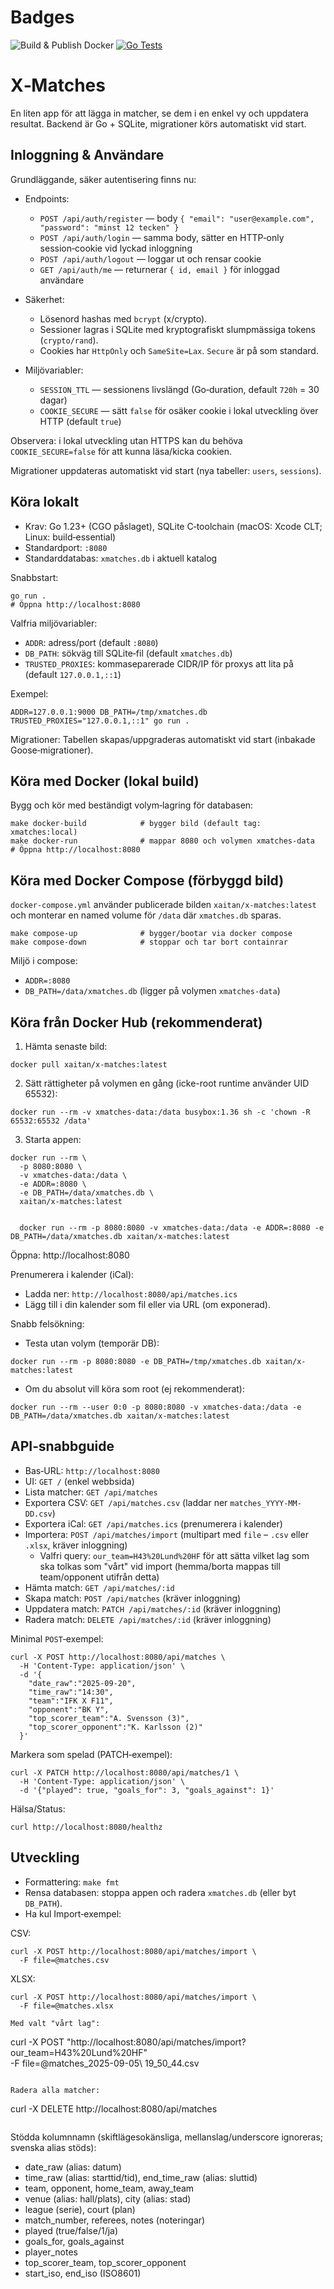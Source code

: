 # Badges
![Build & Publish Docker](https://github.com/xaitan80/X-Matches/actions/workflows/docker-publish.yml/badge.svg)
[![Go Tests](https://github.com/xaitan80/X-Matches/actions/workflows/go-test.yml/badge.svg)](https://github.com/xaitan80/X-Matches/actions/workflows/go-test.yml)

# X‑Matches

En liten app för att lägga in matcher, se dem i en enkel vy och uppdatera resultat. Backend är Go + SQLite, migrationer körs automatiskt vid start.

## Inloggning & Användare

Grundläggande, säker autentisering finns nu:

- Endpoints:
  - `POST /api/auth/register` — body `{ "email": "user@example.com", "password": "minst 12 tecken" }`
  - `POST /api/auth/login` — samma body, sätter en HTTP‑only session‑cookie vid lyckad inloggning
  - `POST /api/auth/logout` — loggar ut och rensar cookie
  - `GET /api/auth/me` — returnerar `{ id, email }` för inloggad användare

- Säkerhet:
  - Lösenord hashas med `bcrypt` (x/crypto).
  - Sessioner lagras i SQLite med kryptografiskt slumpmässiga tokens (`crypto/rand`).
  - Cookies har `HttpOnly` och `SameSite=Lax`. `Secure` är på som standard.

- Miljövariabler:
  - `SESSION_TTL` — sessionens livslängd (Go‑duration, default `720h` = 30 dagar)
  - `COOKIE_SECURE` — sätt `false` för osäker cookie i lokal utveckling över HTTP (default `true`)

Observera: i lokal utveckling utan HTTPS kan du behöva `COOKIE_SECURE=false` för att kunna läsa/kicka cookien.

Migrationer uppdateras automatiskt vid start (nya tabeller: `users`, `sessions`).

## Köra lokalt

- Krav: Go 1.23+ (CGO påslaget), SQLite C‑toolchain (macOS: Xcode CLT; Linux: build‑essential)
- Standardport: `:8080`
- Standarddatabas: `xmatches.db` i aktuell katalog

Snabbstart:

```
go run .
# Öppna http://localhost:8080
```

Valfria miljövariabler:

- `ADDR`: adress/port (default `:8080`)
- `DB_PATH`: sökväg till SQLite‑fil (default `xmatches.db`)
- `TRUSTED_PROXIES`: kommaseparerade CIDR/IP för proxys att lita på (default `127.0.0.1,::1`)

Exempel:

```
ADDR=127.0.0.1:9000 DB_PATH=/tmp/xmatches.db TRUSTED_PROXIES="127.0.0.1,::1" go run .
```

Migrationer: Tabellen skapas/uppgraderas automatiskt vid start (inbakade Goose‑migrationer).

## Köra med Docker (lokal build)

Bygg och kör med beständigt volym‑lagring för databasen:

```
make docker-build            # bygger bild (default tag: xmatches:local)
make docker-run              # mappar 8080 och volymen xmatches-data
# Öppna http://localhost:8080
```

## Köra med Docker Compose (förbyggd bild)

`docker-compose.yml` använder publicerade bilden `xaitan/x-matches:latest` och monterar en named volume för `/data` där `xmatches.db` sparas.

```
make compose-up              # bygger/bootar via docker compose
make compose-down            # stoppar och tar bort containrar
```

Miljö i compose:

- `ADDR=:8080`
- `DB_PATH=/data/xmatches.db` (ligger på volymen `xmatches-data`)

## Köra från Docker Hub (rekommenderat)

1) Hämta senaste bild:

```
docker pull xaitan/x-matches:latest
```

2) Sätt rättigheter på volymen en gång (icke-root runtime använder UID 65532):

```
docker run --rm -v xmatches-data:/data busybox:1.36 sh -c 'chown -R 65532:65532 /data'
```

3) Starta appen:

```
docker run --rm \
  -p 8080:8080 \
  -v xmatches-data:/data \
  -e ADDR=:8080 \
  -e DB_PATH=/data/xmatches.db \
  xaitan/x-matches:latest


  docker run --rm -p 8080:8080 -v xmatches-data:/data -e ADDR=:8080 -e DB_PATH=/data/xmatches.db xaitan/x-matches:latest
```

Öppna: http://localhost:8080

Prenumerera i kalender (iCal):

- Ladda ner: `http://localhost:8080/api/matches.ics`
- Lägg till i din kalender som fil eller via URL (om exponerad).

Snabb felsökning:

- Testa utan volym (temporär DB):

```
docker run --rm -p 8080:8080 -e DB_PATH=/tmp/xmatches.db xaitan/x-matches:latest
```

- Om du absolut vill köra som root (ej rekommenderat):

```
docker run --rm --user 0:0 -p 8080:8080 -v xmatches-data:/data -e DB_PATH=/data/xmatches.db xaitan/x-matches:latest
```

## API‑snabbguide

- Bas‑URL: `http://localhost:8080`
- UI: `GET /` (enkel webbsida)
- Lista matcher: `GET /api/matches`
- Exportera CSV: `GET /api/matches.csv` (laddar ner `matches_YYYY-MM-DD.csv`)
- Exportera iCal: `GET /api/matches.ics` (prenumerera i kalender)
- Importera: `POST /api/matches/import` (multipart med `file` – `.csv` eller `.xlsx`, kräver inloggning)
  - Valfri query: `our_team=H43%20Lund%20HF` för att sätta vilket lag som ska tolkas som "vårt" vid import (hemma/borta mappas till team/opponent utifrån detta)
- Hämta match: `GET /api/matches/:id`
- Skapa match: `POST /api/matches` (kräver inloggning)
- Uppdatera match: `PATCH /api/matches/:id` (kräver inloggning)
- Radera match: `DELETE /api/matches/:id` (kräver inloggning)

Minimal `POST`‑exempel:

```
curl -X POST http://localhost:8080/api/matches \
  -H 'Content-Type: application/json' \
  -d '{
    "date_raw":"2025-09-20",
    "time_raw":"14:30",
    "team":"IFK X F11",
    "opponent":"BK Y",
    "top_scorer_team":"A. Svensson (3)",
    "top_scorer_opponent":"K. Karlsson (2)"
  }'
```

Markera som spelad (PATCH‑exempel):

```
curl -X PATCH http://localhost:8080/api/matches/1 \
  -H 'Content-Type: application/json' \
  -d '{"played": true, "goals_for": 3, "goals_against": 1}'
```

Hälsa/Status:

```
curl http://localhost:8080/healthz
```

## Utveckling

- Formattering: `make fmt`
- Rensa databasen: stoppa appen och radera `xmatches.db` (eller byt `DB_PATH`).
- Ha kul
Import‑exempel:

CSV:

```
curl -X POST http://localhost:8080/api/matches/import \
  -F file=@matches.csv
```

XLSX:

```
curl -X POST http://localhost:8080/api/matches/import \
  -F file=@matches.xlsx

Med valt "vårt lag":

```
curl -X POST "http://localhost:8080/api/matches/import?our_team=H43%20Lund%20HF" \
  -F file=@matches_2025-09-05\ 19_50_44.csv
```

Radera alla matcher:

```
curl -X DELETE http://localhost:8080/api/matches
```
```

Stödda kolumnnamn (skiftlägesokänsliga, mellanslag/underscore ignoreras; svenska alias stöds):
- date_raw (alias: datum)
- time_raw (alias: starttid/tid), end_time_raw (alias: sluttid)
- team, opponent, home_team, away_team
- venue (alias: hall/plats), city (alias: stad)
- league (serie), court (plan)
- match_number, referees, notes (noteringar)
- played (true/false/1/ja)
- goals_for, goals_against
- player_notes
- top_scorer_team, top_scorer_opponent
- start_iso, end_iso (ISO8601)
